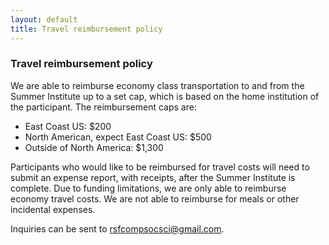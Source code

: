 ```yaml
---
layout: default
title: Travel reimbursement policy
---
```


### Travel reimbursement policy

We are able to reimburse economy class transportation to and from the Summer Institute up to a set cap, which is based on the home institution of the participant.  The reimbursement caps are:

* East Coast US: $200
* North American, expect East Coast US: $500
* Outside of North America: $1,300

Participants who would like to be reimbursed for travel costs will need to submit an expense report, with receipts, after the Summer Institute is complete.  Due to funding limitations, we are only able to reimburse economy travel costs.  We are not able to reimburse for meals or other incidental expenses.

Inquiries can be sent to rsfcompsocsci@gmail.com.
